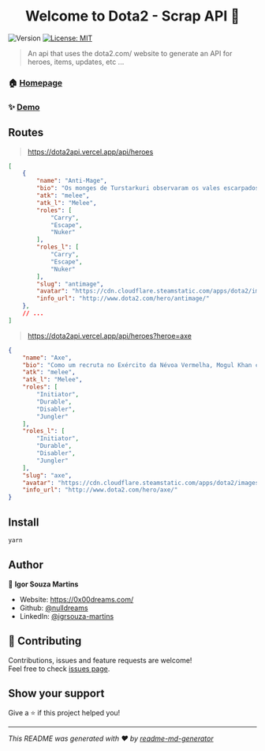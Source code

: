 <h1 align="center">Welcome to Dota2 - Scrap API 👋</h1>
<p>
  <img alt="Version" src="https://img.shields.io/badge/version-0.1.0-blue.svg?cacheSeconds=2592000" />
  <a href="#" target="_blank">
    <img alt="License: MIT" src="https://img.shields.io/badge/License-MIT-yellow.svg" />
  </a>
</p>

> An api that uses the dota2.com/ website to generate an API for heroes, items, updates, etc ...

### 🏠 [Homepage](https://dota2api.vercel.app/api/heroes)

### ✨ [Demo](https://dota2api.vercel.app/api/heroes)

## Routes

> https://dota2api.vercel.app/api/heroes
```json
[
    {
        "name": "Anti-Mage",
        "bio": "Os monges de Turstarkuri observaram os vales escarpados abaixo do seu mosteiro na montanha enquanto horda atrás de horda de invasores varria os reinos inferiores. Devotos e pragmáticos, mantiveram-se no seu abrigo monástico afastados dos conflitos mundanos e envoltos em meditação abstraída de deuses ou elementos mágicos. Então veio a Legião do Deus Morto, cruzados com um mandato sinistro para substituir todo o culto local com a venenosa filosofia vazia do seu Senhor Não-Vivo. De uma terra que nada conhecera senão sangue e batalhas ao longo de mil anos, arrancaram as almas e ossos de incontáveis legiões caídas e usaram-nas contra Turstarkuri. O mosteiro não aguentou mais de duas semanas contra a ofensiva, e os poucos monges que interromperam a sua meditação acreditavam que os invasores eram nada mais do que visões demoníacas enviadas para os distrair da mesma. Morreram onde se sentavam, nas suas almofadas de seda. Apenas um jovem sobreviveu—um peregrino que se tinha juntado a eles como acólito, procurando sabedoria, mas que ainda não tinha sido admitido no mosteiro. Ele observou em horror enquanto os monges aos quais tinha servido chá e urtigas eram chacinados e logo a seguir ressuscitados para se juntarem às patentes do sacerdócio do Deus Morto. Com nada mais do que alguns dos mais prezados pergaminhos dogmáticos de Turstarkuri, escapuliu-se para a relativa segurança de outras terras, jurando destruir não só os utilizadores da magia do Deus Morto, mas também pôr um fim à magia por completo.",
        "atk": "melee",
        "atk_l": "Melee",
        "roles": [
            "Carry",
            "Escape",
            "Nuker"
        ],
        "roles_l": [
            "Carry",
            "Escape",
            "Nuker"
        ],
        "slug": "antimage",
        "avatar": "https://cdn.cloudflare.steamstatic.com/apps/dota2/images/heroes/antimage_hphover.png?v=6165880",
        "info_url": "http://www.dota2.com/hero/antimage/"
    },
    // ...
]
```

> https://dota2api.vercel.app/api/heroes?heroe=axe
```json
{
    "name": "Axe",
    "bio": "Como um recruta no Exército da Névoa Vermelha, Mogul Khan colocou como objetivo chegar a General. Batalha após batalha ele provou o seu valor através de ações sangrentas. A sua subida pelas fileiras foi influenciada pelo facto de ele nunca ter hesitado em decapitar um superior. Ao longo dos sete anos da Campanha dos Mil Lagos, ele destacou-se dos outros em massacres gloriosos, com a sua estrela da fama brilhando cada vez mais, enquanto que o número de camaradas diminuía constantemente. Na noite da sua vitória derradeira, ele declarou-se o novo General da Névoa Vermelha, e intitulou-se de \"Axe\". Mas as suas tropas estavam agora reduzidas a zero. Claro que, muitos morreram em batalha, mas um número significante caiu perante a lâmina de Axe. Escusado será dizer que agora a maioria dos soldados evita a sua liderança. Mas isto não interessa nada a Axe, pois ele sabe que um exército de um só homem é, sem dúvida, o melhor.",
    "atk": "melee",
    "atk_l": "Melee",
    "roles": [
        "Initiator",
        "Durable",
        "Disabler",
        "Jungler"
    ],
    "roles_l": [
        "Initiator",
        "Durable",
        "Disabler",
        "Jungler"
    ],
    "slug": "axe",
    "avatar": "https://cdn.cloudflare.steamstatic.com/apps/dota2/images/heroes/axe_hphover.png?v=6165880",
    "info_url": "http://www.dota2.com/hero/axe/"
}
```

## Install

```sh
yarn
```

## Author

👤 **Igor Souza Martins**

* Website: https://0x00dreams.com/
* Github: [@nulldreams](https://github.com/nulldreams)
* LinkedIn: [@igrsouza-martins](https://linkedin.com/in/igrsouza-martins)

## 🤝 Contributing

Contributions, issues and feature requests are welcome!<br />Feel free to check [issues page](https://github.com/nulldreams/dota2api/issues). 

## Show your support

Give a ⭐️ if this project helped you!

***
_This README was generated with ❤️ by [readme-md-generator](https://github.com/kefranabg/readme-md-generator)_
